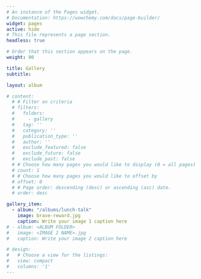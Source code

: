 ```yaml
---
# An instance of the Pages widget.
# Documentation: https://wowchemy.com/docs/page-builder/
widget: pages
active: hide
# This file represents a page section.
headless: true

# Order that this section appears on the page.
weight: 90

title: Gallery
subtitle:

layout: album

# content:
  # # Filter on criteria
  # filters:
  #   folders:
  #     - gallery
  #   tag: ''
  #   category: ''
  #   publication_type: ''
  #   author: ''
  #   exclude_featured: false
  #   exclude_future: false
  #   exclude_past: false
  # # Choose how many pages you would like to display (0 = all pages)
  # count: 1
  # # Choose how many pages you would like to offset by
  # offset: 0
  # # Page order: descending (desc) or ascending (asc) date.
  # order: desc

gallery_item:
  - album: "/albums/lunch-talk"
    image: brave-reward.jpg
    caption: Write your image 1 caption here
# - album: <ALBUM FOLDER>
#   image: <IMAGE 2 NAME>.jpg
#   caption: Write your image 2 caption here

# design:
#   # Choose a view for the listings:
#   view: compact
#   columns: '1'
---
```

